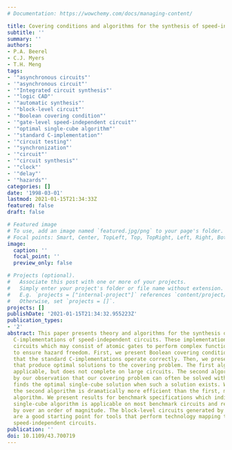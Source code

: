 ```yaml
---
# Documentation: https://wowchemy.com/docs/managing-content/

title: Covering conditions and algorithms for the synthesis of speed-independent circuits
subtitle: ''
summary: ''
authors:
- P.A. Beerel
- C.J. Myers
- T.H. Meng
tags:
- '"asynchronous circuits"'
- '"asynchronous circuit"'
- '"Integrated circuit synthesis"'
- '"logic CAD"'
- '"automatic synthesis"'
- '"block-level circuit"'
- '"Boolean covering condition"'
- '"gate-level speed-independent circuit"'
- '"optimal single-cube algorithm"'
- '"standard C-implementation"'
- '"circuit testing"'
- '"synchronization"'
- '"circuit"'
- '"circuit synthesis"'
- '"clock"'
- '"delay"'
- '"hazards"'
categories: []
date: '1998-03-01'
lastmod: 2021-01-15T21:34:33Z
featured: false
draft: false

# Featured image
# To use, add an image named `featured.jpg/png` to your page's folder.
# Focal points: Smart, Center, TopLeft, Top, TopRight, Left, Right, BottomLeft, Bottom, BottomRight.
image:
  caption: ''
  focal_point: ''
  preview_only: false

# Projects (optional).
#   Associate this post with one or more of your projects.
#   Simply enter your project's folder or file name without extension.
#   E.g. `projects = ["internal-project"]` references `content/project/deep-learning/index.md`.
#   Otherwise, set `projects = []`.
projects: []
publishDate: '2021-01-15T21:34:32.955223Z'
publication_types:
- '2'
abstract: This paper presents theory and algorithms for the synthesis of standard
  C-implementations of speed-independent circuits. These implementations are block-level
  circuits which may consist of atomic gates to perform complex functions in order
  to ensure hazard freedom. First, we present Boolean covering conditions that guarantee
  that the standard C-implementations operate correctly. Then, we present two algorithms
  that produce optimal solutions to the covering problem. The first algorithm is always
  applicable, but does not complete on large circuits. The second algorithm, motivated
  by our observation that our covering problem can often be solved with a single cube,
  finds the optimal single-cube solution when such a solution exists. When applicable,
  the second algorithm is dramatically more efficient than the first, more general
  algorithm. We present results for benchmark specifications which indicate that our
  single-cube algorithm is applicable on most benchmark circuits and reduces run times
  by over an order of magnitude. The block-level circuits generated by our algorithms
  are a good starting point for tools that perform technology mapping to obtain gate-level
  speed-independent circuits.
publication: ''
doi: 10.1109/43.700719
---
```

